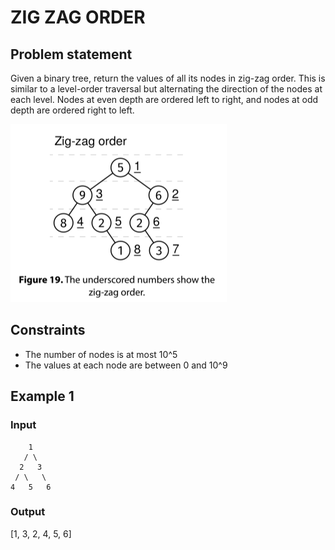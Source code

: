 # ZIG ZAG ORDER

## Problem statement

Given a binary tree, return the values of all its nodes in zig-zag order. This is similar to a level-order traversal but
alternating the direction of the nodes at each level. Nodes at even depth are ordered left to right, and nodes at odd
depth are ordered right to left.

![zig-zag](zig-zag.png)

## Constraints

- The number of nodes is at most 10^5
- The values at each node are between 0 and 10^9

## Example 1

### Input

```
    1
   / \
  2   3
 / \   \
4   5   6
```
### Output

[1, 3, 2, 4, 5, 6]